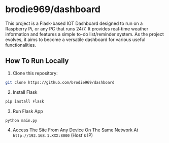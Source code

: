 # brodie969/dashboard

This project is a Flask-based IOT Dashboard designed to run on a Raspberry Pi, or any PC that runs 24/7. It provides real-time weather information and features a simple to-do list/reminder system. As the project evolves, it aims to become a versatile dashboard for various useful functionalities.

## How To Run Locally

1. Clone this repository:

```bash
git clone https://github.com/brodie969/dashboard
```

2. Install Flask

```bash
pip install Flask
```

3. Run Flask App

```bash
python main.py
```

4. Access The Site From Any Device On The Same Network At `http://192.168.1.XXX:8000` (Host's IP)
